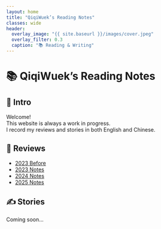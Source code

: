 ```yaml
---
layout: home
title: "QiqiWuek’s Reading Notes"
classes: wide
header:
  overlay_image: "{{ site.baseurl }}/images/cover.jpeg"  
  overlay_filter: 0.3
  caption: "📚 Reading & Writing"
---
```


# 📚 QiqiWuek’s Reading Notes

## 👋 Intro
Welcome!  
This website is always a work in progress.  
I record my reviews and stories in both English and Chinese.

## 📖 Reviews
- [2023 Before](posts/before_2023.md)
- [2023 Notes](posts/2023_notes.md)
- [2024 Notes](posts/2024_notes.md)
- [2025 Notes](posts/2025_notes.md)

## ✍️ Stories
Coming soon...